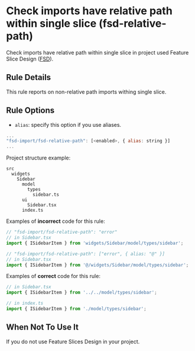 # Check imports have relative path within single slice (fsd-relative-path)

Check imports have relative path within single slice in project used Feature Slice
Design ([FSD](https://feature-sliced.design/)).

## Rule Details

This rule reports on non-relative path imports withing single slice.

## Rule Options

* `alias`: specify this option if you use aliases.

```js
...
"fsd-import/fsd-relative-path": [<enabled>, { alias: string }] 
...
```

Project structure example:

```
src
  widgets
    Sidebar
      model
        types
          sidebar.ts
      ui
        Sidebar.tsx
      index.ts
```

Examples of **incorrect** code for this rule:

```js
// "fsd-import/fsd-relative-path": "error"
// in Sidebar.tsx
import { ISidebarItem } from 'widgets/Sidebar/model/types/sidebar';

// "fsd-import/fsd-relative-path": ["error", { alias: "@" }]
// in Sidebar.tsx
import { ISidebarItem } from '@/widgets/Sidebar/model/types/sidebar';
```

Examples of **correct** code for this rule:

```js
// in Sidebar.tsx
import { ISidebarItem } from '../../model/types/sidebar';

// in index.ts
import { ISidebarItem } from './model/types/sidebar';
```

## When Not To Use It

If you do not use Feature Slices Design in your project.
